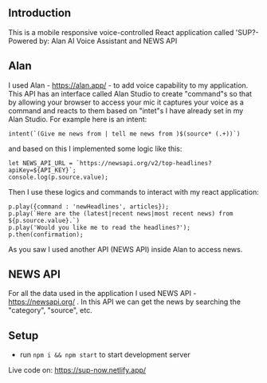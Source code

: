 ## Introduction

This is a mobile responsive voice-controlled React application called 'SUP?-
Powered by: Alan AI Voice Assistant and NEWS API

## Alan

I used Alan - https://alan.app/ - to add voice capability to my application. This API has an interface called Alan Studio to create "command"s so that by allowing your browser to access your mic it captures your voice as a command and reacts to them based on "intet"s I have already set in my Alan Studio. For example here is an intent:

```
intent(`(Give me news from | tell me news from )$(source* (.+))`)
```

and based on this I implemented some logic like this:

```
let NEWS_API_URL = `https://newsapi.org/v2/top-headlines?apiKey=${API_KEY}`;
console.log(p.source.value);
```

Then I use these logics and commands to interact with my react application:

```
p.play({command : 'newHeadlines', articles});
p.play(`Here are the (latest|recent news|most recent news) from ${p.source.value}.`)
p.play('Would you like me to read the headlines?');
p.then(confirmation);
```

As you saw I used another API (NEWS API) inside Alan to access news.


## NEWS API

For all the data used in the application I used NEWS API - https://newsapi.org/ . In this API we can get the news by searching the "category", "source", etc.

## Setup

- run `npm i && npm start` to start development server

Live code on: https://sup-now.netlify.app/